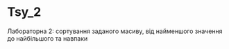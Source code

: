 # Tsy_2
Лабораторна 2: cортування заданого масиву, від найменшого значення до найбільшого та навпаки

